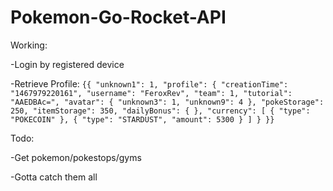 # Pokemon-Go-Rocket-API

Working:

-Login by registered device

-Retrieve Profile:
```{{ "unknown1": 1, "profile": { "creationTime": "1467979220161", "username": "FeroxRev", "team": 1, "tutorial": "AAEDBAc=", "avatar": { "unknown3": 1, "unknown9": 4 }, "pokeStorage": 250, "itemStorage": 350, "dailyBonus": { }, "currency": [ { "type": "POKECOIN" }, { "type": "STARDUST", "amount": 5300 } ] } }}```

Todo:

-Get pokemon/pokestops/gyms

-Gotta catch them all
